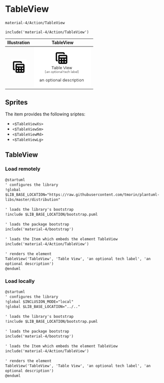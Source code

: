 # TableView


```text
material-4/Action/TableView
```

```text
include('material-4/Action/TableView')
```



| Illustration | TableView |
| :---: | :---: |
| ![illustration for Illustration](../../material-4/Action/TableView.png) | ![illustration for TableView](../../material-4/Action/TableView.Local.png) |



## Sprites
The item provides the following sriptes:

- `<$TableViewXs>`
- `<$TableViewSm>`
- `<$TableViewMd>`
- `<$TableViewLg>`





## TableView

### Load remotely
```plantuml
@startuml
' configures the library
!global $LIB_BASE_LOCATION="https://raw.githubusercontent.com/tmorin/plantuml-libs/master/distribution"

' loads the library's bootstrap
!include $LIB_BASE_LOCATION/bootstrap.puml

' loads the package bootstrap
include('material-4/bootstrap')

' loads the Item which embeds the element TableView
include('material-4/Action/TableView')

' renders the element
TableView('TableView', 'Table View', 'an optional tech label', 'an optional description')
@enduml
```

### Load locally
```plantuml
@startuml
' configures the library
!global $INCLUSION_MODE="local"
!global $LIB_BASE_LOCATION="../.."

' loads the library's bootstrap
!include $LIB_BASE_LOCATION/bootstrap.puml

' loads the package bootstrap
include('material-4/bootstrap')

' loads the Item which embeds the element TableView
include('material-4/Action/TableView')

' renders the element
TableView('TableView', 'Table View', 'an optional tech label', 'an optional description')
@enduml
```

